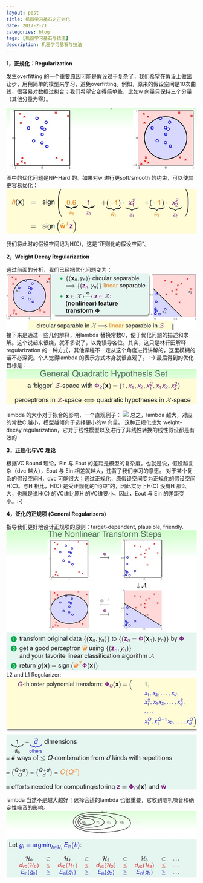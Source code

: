```yaml
---
layout: post
title: 机器学习基石之正则化
date: 2017-2-21
categories: blog
tags: [机器学习基石与技法]
description: 机器学习基石与技法
---
```


**1，正规化：Regularization**           

发生overfitting 的一个重要原因可能是假设过于复杂了，我们希望在假设上做出让步，用稍简单的模型来学习，避免overfitting。例如，原来的假设空间是10次曲线，很容易对数据过拟合；我们希望它变得简单些，比如w 向量只保持三个分量（其他分量为零）。

![](https://raw.githubusercontent.com/whuhan2013/myImage/master/foundation/chapter12/p1.jpg)     
图中的优化问题是NP-Hard 的。如果对w 进行更soft/smooth 的约束，可以使其更容易优化：         
![](https://raw.githubusercontent.com/whuhan2013/myImage/master/foundation/chapter12/p2.jpg)  

我们将此时的假设空间记为H(C)，这是“正则化的假设空间”。

**2，Weight Decay Regularization**       

通过前面的分析，我们已经把优化问题变为：
![](https://raw.githubusercontent.com/whuhan2013/myImage/master/foundation/chapter12/p3.jpg) 
接下来是通过一些几何解释，用lambda 替换常数C，便于优化问题的描述和求解。这个说起来很绕，就不多说了，以免误导各位。其实，这只是林轩田解释regularization 的一种方式，其他课程不一定从这个角度进行讲解的，这里模糊的话不必深究。个人觉得lambda 的表示方式本身就很直观了。 :-)
最后得到的优化目标是：
![](https://raw.githubusercontent.com/whuhan2013/myImage/master/foundation/chapter12/p4.jpg) 

lambda 的大小对于拟合的影响，一个直观例子：
![](https://raw.githubusercontent.com/whuhan2013/myImage/master/foundation/chapter12/p5.jpg) 
总之，lambda 越大，对应的常数C 越小，模型越倾向于选择更小的w 向量。
这种正规化成为 weight-decay regularization，它对于线性模型以及进行了非线性转换的线性假设都是有效的

**3，正规化与VC 理论**        

根据VC Bound 理论，Ein 与 Eout 的差距是模型的复杂度。也就是说，假设越复杂（dvc 越大），Eout 与 Ein 相差就越大，违背了我们学习的意愿。
对于某个复杂的假设空间H，dvc 可能很大；通过正规化，原假设空间变为正规化的假设空间H(C)。与H 相比，H(C) 是受正规化的“约束”的，因此实际上H(C) 没有H 那么大，也就是说H(C) 的VC维比原H 的VC维要小。因此，Eout 与 Ein 的差距变小。:-)


**4，泛化的正规项 (General Regularizers)**      

指导我们更好地设计正规项的原则：target-dependent, plausible, friendly.
![](https://raw.githubusercontent.com/whuhan2013/myImage/master/foundation/chapter12/p6.jpg) 
L2 and L1 Regularizer:        
![](https://raw.githubusercontent.com/whuhan2013/myImage/master/foundation/chapter12/p7.jpg) 

lambda 当然不是越大越好！选择合适的lambda 也很重要，它收到随机噪音和确定性噪音的影响。        
![](https://raw.githubusercontent.com/whuhan2013/myImage/master/foundation/chapter12/p8.jpg) 


